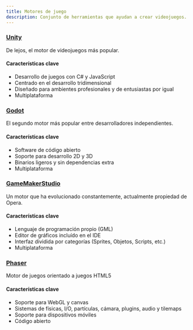 ```yaml
---
title: Motores de juego
description: Conjunto de herramientas que ayudan a crear videojuegos.
---
```

### [Unity](https://unity.com/)
De lejos, el motor de videojuegos más popular.
#### Características clave
* Desarrollo de juegos con C# y JavaScript
* Centrado en el desarrollo tridimensional
* Diseñado para ambientes profesionales y de entusiastas por igual
* Multiplataforma

### [Godot](https://godotengine.org/)
El segundo motor más popular entre desarrolladores independientes.
#### Características clave
* Software de código abierto
* Soporte para desarrollo 2D y 3D
* Binarios ligeros y sin dependencias extra
* Multiplataforma

### [GameMakerStudio](https://gamemaker.io/)
Un motor que ha evolucionado constantemente, actualmente propiedad de Opera.
#### Características clave
* Lenguaje de programación propio (GML)
* Editor de gráficos incluído en el IDE
* Interfaz dividida por categorías (Sprites, Objetos, Scripts, etc.)
* Multiplataforma

### [Phaser](https://phaser.io/)
Motor de juegos orientado a juegos HTML5
#### Características clave
* Soporte para WebGL y canvas
* Sistemas de físicas, I/O, partículas, cámara, plugins, audio y tilemaps
* Soporte para dispositivos móviles
* Código abierto
